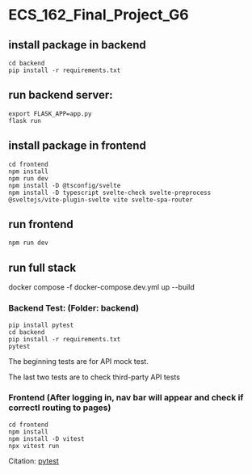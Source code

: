 # ECS_162_Final_Project_G6


## install package in backend
```
cd backend
pip install -r requirements.txt
```

## run backend server:
```
export FLASK_APP=app.py
flask run
```

## install package in frontend
```
cd frontend
npm install
npm run dev
npm install -D @tsconfig/svelte
npm install -D typescript svelte-check svelte-preprocess @sveltejs/vite-plugin-svelte vite svelte-spa-router

```
## run frontend 

```
npm run dev
```

## run full stack 
docker compose -f docker-compose.dev.yml up --build



### Backend Test: (Folder: backend)
```
pip install pytest
cd backend
pip install -r requirements.txt
pytest

```
The beginning tests are for API mock test.

The last two tests are to check third-party API tests

### Frontend (After logging in, nav bar will appear and check if correctl routing to pages)
```
cd frontend
npm install
npm install -D vitest
npx vitest run
```

Citation: 
[pytest](https://docs.pytest.org/en/6.2.x/reference.html#pytest-fixture)

